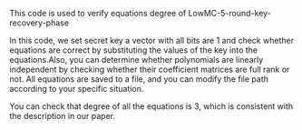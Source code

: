 This code is used to verify equations degree of LowMC-5-round-key-recovery-phase

In this code, we set secret key a vector with all bits are 1 and check whether equations are correct by substituting the values of the key into the equations.Also, you can determine whether polynomials are linearly independent by checking whether their coefficient matrices are full rank or not.
All equations are saved to a file, and you can modify the file path according to your specific situation.

You can check that degree of all the equations is 3, which is consistent with the description in our paper.
